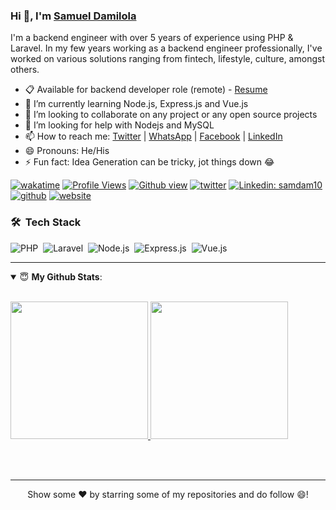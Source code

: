 ### Hi 👋, I'm [Samuel Damilola](https://twitter.com/samdam10) 

I'm a backend engineer with over 5 years of experience using PHP & Laravel. In my few years working as a backend engineer professionally, I've worked on various solutions ranging from fintech, lifestyle, culture, amongst others.


- 📋 Available for backend developer role (remote) - [Resume](https://docs.google.com/document/d/1zI81_njjYeDMrhJE4e-w9eAOgb3mOv0KRyJ3w3kL98w/edit?usp=sharing)
- 🌱 I’m currently learning Node.js, Express.js and Vue.js
- 👯 I’m looking to collaborate on any project or any open source projects
- 🤔 I’m looking for help with Nodejs and MySQL 
- 📫 How to reach me: [Twitter](https://twitter.com/samdam10) | [WhatsApp](https://wa.me/message/BZTK73Q5AVT4F1) | [Facebook](https://m.facebook.com/ItzSamdam) | [LinkedIn](https://www.linkedin.com/in/samuel-owadayo-6a6bb614b/)
- 😄 Pronouns: He/His
- ⚡ Fun fact: Idea Generation can be tricky, jot things down 😂

[![wakatime](https://wakatime.com/badge/user/f1881d0e-d2eb-4b93-8c28-8dd8d8211b3e.svg)](https://wakatime.com/@f1881d0e-d2eb-4b93-8c28-8dd8d8211b3e)
[![Profile Views](https://gpvc.arturio.dev/samdam10)](https://twitter.com/samdam10) 
[![Github view](https://komarev.com/ghpvc/?username=ItzSamdam&label=Github-Views&color=blue&style=plastic)](https://twitter.com/samdam10)
[![twitter](https://img.shields.io/twitter/follow/samdam10?label=Twitter&logo=twitter&color=%23007ec6&style=plastic)](https://twitter.com/samdam10)
[![Linkedin: samdam10](https://img.shields.io/badge/-SamuelOwadayo-blue?style=flat-square&logo=Linkedin&logoColor=white&link=https://www.linkedin.com/in/samuel-owadayo-6a6bb614b/)](https://www.linkedin.com/in/samuel-owadayo-6a6bb614b/)
[![github](https://img.shields.io/github/followers/itzsamdam?logo=Github&style=plastic)](https://github.com/ItzSamdam)
[![website](https://img.shields.io/badge/PortfolioWebsite-Blog-2648ff?style=flat-square&logo=google-chrome)](https://samuelowadayo.com.ng)
### 🛠 &nbsp;Tech Stack


![PHP](https://img.shields.io/badge/-PHP-05122A?style=flat&logo=php)&nbsp;
![Laravel](https://img.shields.io/badge/-Laravel-05122A?style=flat&logo=Laravel)&nbsp;
![Node.js](https://img.shields.io/badge/-Node.js-05122A?style=flat&logo=node.js)&nbsp;
![Express.js](https://img.shields.io/badge/-Express.js-05122A?style=flat&logo=express.js)&nbsp;
![Vue.js](https://img.shields.io/badge/-Vue.js-05122A?style=flat&logo=vue.js)&nbsp;

---
<details open>
 <summary> 😇 <b>My Github Stats</b>: </summary>
<br>
  
<p>
  <a href="https://github.com/ItzSamdam">
  <img height="220em" src = "https://github-readme-stats.vercel.app/api?username=ItzSamdam&show_icons=true&theme=tokyonight&line_height=33&hide_border=true&count_private=true">
  </a>
  <a href="https://github.com/ItzSamdam">
  <img height="220em" src = "https://github-readme-stats.vercel.app/api/top-langs/?username=ItzSamdam&theme=tokyonight&hide_border=true&&count_private=true&include_all_commits=true">
  </a>
</p>
</details>
<br>


<br>
<hr>
<p align = "center">
Show some ❤️ by starring some of my repositories and do follow 😄!
</p>

